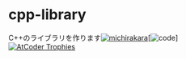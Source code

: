 # cpp-library
C++のライブラリを作ります[![michirakara](https://img.shields.io/endpoint?url=https%3A%2F%2Fatcoder-badges.now.sh%2Fapi%2Fatcoder%2Fjson%2Fmichirakara)](https://atcoder.jp/users/michirakara)[![code](https://img.shields.io/github/languages/code-size/NyaanNyaan/library?style=flat-square)]  
[![AtCoder Trophies](https://atcoder-trophies.vercel.app/api/v1/atcoder?username=michirakara&row=1)](https://github.com/KATO-Hiro/AtCoderTrophies)
